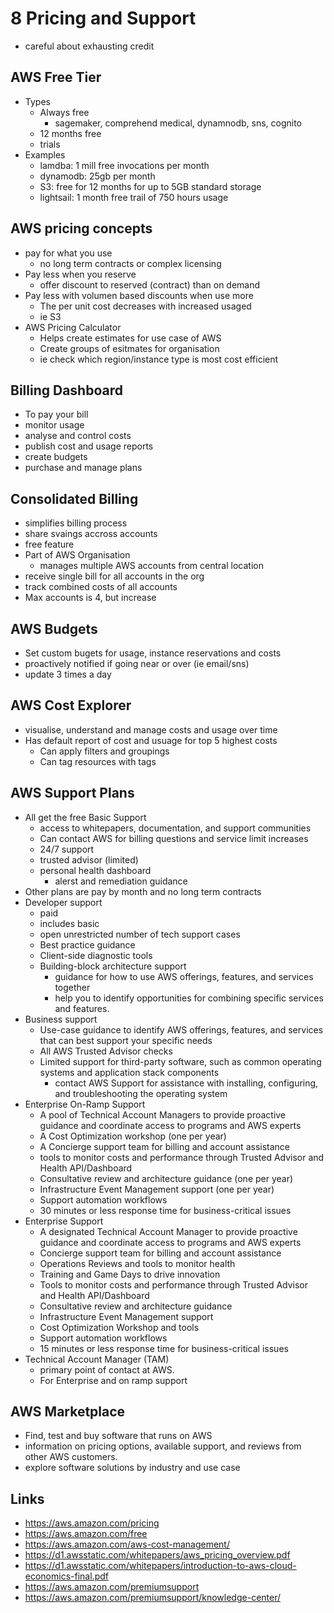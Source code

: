 # 8 Pricing and Support

- careful about exhausting credit

## AWS Free Tier

- Types
  - Always free
    - sagemaker, comprehend medical, dynamnodb, sns, cognito
  - 12 months free
  - trials
- Examples 
  - lamdba: 1 mill free invocations per month
  - dynamodb: 25gb per month
  - S3: free for 12 months for up to 5GB standard storage 
  - lightsail: 1 month free trail of 750 hours usage 

## AWS pricing concepts 

- pay for what you use
  - no long term contracts or complex licensing 
- Pay less when you reserve
  - offer discount to reserved (contract) than on demand
- Pay less with volumen based discounts when use more
  - The per unit cost decreases with increased usaged
  - ie S3
- AWS Pricing Calculator 
  - Helps create estimates for use case of AWS
  - Create groups of esitmates for organisation
  - ie check which region/instance type is most cost efficient

## Billing Dashboard

- To pay your bill
- monitor usage
- analyse and control costs
- publish cost and usage reports
- create budgets
- purchase and manage plans

## Consolidated Billing 

- simplifies billing process
- share svaings accross accounts
- free feature
- Part of AWS Organisation
  - manages multiple AWS accounts from central location
- receive single bill for all accounts in the org
- track combined costs of all accounts
- Max accounts is 4, but increase 

## AWS Budgets

- Set custom bugets for usage, instance reservations and costs
- proactively notified if going near or over (ie email/sns)
- update 3 times a day

## AWS Cost Explorer

- visualise, understand and manage costs and usage over time 
- Has default report of cost and usuage for top 5 highest costs
  - Can apply filters and groupings
  - Can tag resources with tags

## AWS Support Plans

- All get the free Basic Support  
  - access to whitepapers, documentation, and support communities
  - Can contact AWS for billing questions and service limit increases
  - 24/7 support
  - trusted advisor (limited)
  - personal health dashboard
    - alerst and remediation guidance
- Other plans are pay by month and no long term contracts
- Developer support
  - paid 
  - includes basic
  - open unrestricted number of tech support cases
  - Best practice guidance
  - Client-side diagnostic tools
  - Building-block architecture support
    - guidance for how to use AWS offerings, features, and services together
    - help you to identify opportunities for combining specific services and features.
- Business support
  - Use-case guidance to identify AWS offerings, features, and services that can best support your specific needs
  - All AWS Trusted Advisor checks
  - Limited support for third-party software, such as common operating systems and application stack components
    - contact AWS Support for assistance with installing, configuring, and troubleshooting the operating system
- Enterprise On-Ramp Support
  - A pool of Technical Account Managers to provide proactive guidance and coordinate access to programs and AWS experts
  - A Cost Optimization workshop (one per year)
  - A Concierge support team for billing and account assistance
  - tools to monitor costs and performance through Trusted Advisor and Health API/Dashboard
  - Consultative review and architecture guidance (one per year)
  - Infrastructure Event Management support (one per year)
  - Support automation workflows
  - 30 minutes or less response time for business-critical issues
- Enterprise Support 
  - A designated Technical Account Manager to provide proactive guidance and coordinate access to programs and AWS experts
  -  Concierge support team for billing and account assistance
  - Operations Reviews and tools to monitor health
  - Training and Game Days to drive innovation
  - Tools to monitor costs and performance through Trusted Advisor and Health API/Dashboard
  - Consultative review and architecture guidance
  - Infrastructure Event Management support
  - Cost Optimization Workshop and tools
  - Support automation workflows 
  - 15 minutes or less response time for business-critical issues
- Technical Account Manager (TAM)
  - primary point of contact at AWS. 
  - For Enterprise and on ramp support

## AWS Marketplace

- Find, test and buy software that runs on AWS
- information on pricing options, available support, and reviews from other AWS customers.
-  explore software solutions by industry and use case

## Links 

- https://aws.amazon.com/pricing
- https://aws.amazon.com/free
- https://aws.amazon.com/aws-cost-management/
- https://d1.awsstatic.com/whitepapers/aws_pricing_overview.pdf
- https://d1.awsstatic.com/whitepapers/introduction-to-aws-cloud-economics-final.pdf
- https://aws.amazon.com/premiumsupport
- https://aws.amazon.com/premiumsupport/knowledge-center/